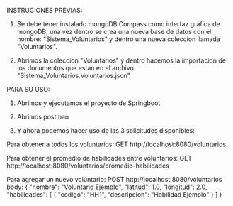 INSTRUCIONES PREVIAS:

1) Se debe tener instalado mongoDB Compass como interfaz grafica de mongoDB, una vez dentro se crea una nueva base de datos con el nombre: "Sistema_Voluntarios" y dentro una nueva coleccion llamada "Voluntarios".

2) Abrimos la coleccion "Voluntarios" y dentro hacemos la importacion de los documentos que estan en el archivo "Sistema_Voluntarios.Voluntarios.json"

PARA SU USO:

1) Abrimos y ejecutamos el proyecto de Springboot

2) Abrimos postman

3) Y ahora podemos hacer uso de las 3 solicitudes disponibles:

Para obtener a todos los voluntarios:
GET http://localhost:8080/voluntarios

Para obtener el promedio de habilidades entre voluntarios:
GET http://localhost:8080/voluntarios/promedio-habilidades

Para agregar un nuevo voluntario:
POST http://localhost:8080/voluntarios
body:
{
  "nombre": "Voluntario Ejemplo",
  "latitud": 1.0,
  "longitud": 2.0,
  "habilidades": [
    {
      "codigo": "HH1",
      "descripcion": "Habilidad Ejemplo"
    }
  ]
}